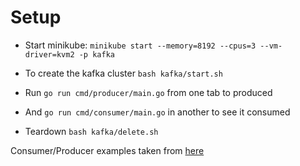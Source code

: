 
# Setup 

* Start minikube: `minikube start --memory=8192 --cpus=3 --vm-driver=kvm2 -p kafka`
 
* To create the kafka cluster `bash kafka/start.sh`
 

* Run `go run cmd/producer/main.go` from one tab to produced
* And `go run cmd/consumer/main.go` in another to see it consumed

* Teardown  `bash kafka/delete.sh`

Consumer/Producer examples taken from [here](https://github.com/strimzi/client-examples/tree/main/go/sarama)

